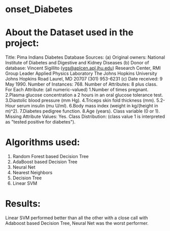 # onset_Diabetes
# About the Dataset used in the project:
Title: Pima Indians Diabetes Database
Sources: (a) Original owners: National Institute of Diabetes and Digestive and Kidney Diseases (b) Donor of database: Vincent       Sigillito (vgs@aplcen.apl.jhu.edu) Research Center, RMI Group Leader Applied Physics Laboratory The Johns Hopkins               University Johns Hopkins Road Laurel, MD 20707 (301) 953-6231 (c) Date received: 9 May 1990.
Number of Instances: 768.
Number of Attributes: 8 plus class.
For Each Attribute: (all numeric-valued)
  1.Number of times pregnant.
  2.Plasma glucose concentration a 2 hours in an oral glucose tolerance test.
  3.Diastolic blood pressure (mm Hg).
  4.Triceps skin fold thickness (mm).
  5.2-Hour serum insulin (mu U/ml).
  6.Body mass index (weight in kg/(height in m)^2).
  7.Diabetes pedigree function.
  8.Age (years).
Class variable (0 or 1).
Missing Attribute Values: Yes.
Class Distribution: (class value 1 is interpreted as "tested positive for diabetes").

# Algorithms used:
1. Random Forest based Decision Tree
2. AdaBoost based Decision Tree
3. Neural Net
4. Nearest Neighbors
5. Decision Tree
6. Linear SVM 

# Results:
Linear SVM performed better than all the other with a close call with Adaboost based Decision Tree,
Neural Net was the worst performer.
